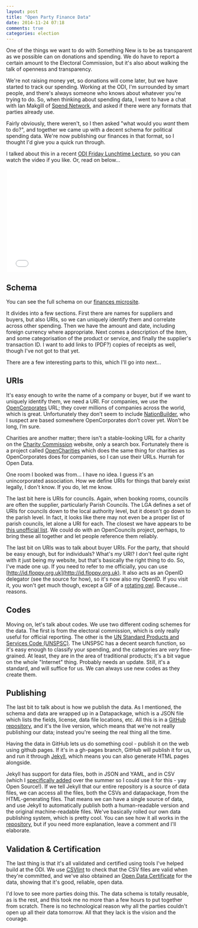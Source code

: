 ```yaml
---
layout: post
title: "Open Party Finance Data"
date: 2014-11-24 07:18
comments: true
categories: election
---
```


One of the things we want to do with Something New is to be as transparent as we possible can on donations and spending. We do have to report a certain amount to the Electoral Commission, but it's also about walking the talk of openness and transparency.

We're not raising money yet, so donations will come later, but we have started to track our spending. Working at the ODI, I'm surrounded by smart people, and there's always someone who knows about whatever you're trying to do. So, when thinking about spending data, I went to have a chat with Ian Makgill of [Spend Network](https://spendnetwork.com/), and asked if there were any formats that parties already use.

Fairly obviously, there weren't, so I then asked "what would you *want* them to do?", and together we came up with a decent schema for political spending data. We're now publishing our finances in that format, so I thought I'd give you a quick run through.

I talked about this in a recent [ODI Friday Lunchtime Lecture](http://theodi.org/lunchtime-lectures/friday-lunchtime-lecture-data-for-democracy-how-to-stand-for-parliament-with-open-data), so you can watch the video if you like. Or, read on below...

<div style="width:500px; height:281px; margin: 0px auto">
  <iframe src="//player.vimeo.com/video/111864914" frameborder="0" width="100%" height="281px" webkitallowfullscreen mozallowfullscreen allowfullscreen></iframe>
</div>

## Schema

You can see the full schema on our [finances microsite](https://somethingnewuk.github.io/finances/).

It divides into a few sections. First there are names for suppliers and buyers, but also URIs, so we can uniquely identify them and correlate across other spending. Then we have the amount and date, including foreign currency where appropriate. Next comes a description of the item, and some categorisation of the product or service, and finally the supplier's transaction ID. I want to add links to (PDF?) copies of receipts as well, though I've not got to that yet.

There are a few interesting parts to this, which I'll go into next...

## URIs

It's easy enough to write the name of a company or buyer, but if we want to uniquely identify them, we need a URI. For companies, we use the [OpenCorporates](http://opencorporates.com) URL; they cover millions of companies across the world, which is great. Unfortunately they don’t seem to include [NationBuilder](http://nationbuilder.com), who I suspect are based somewhere OpenCorporates don’t cover yet. Won’t be long, I’m sure.

Charities are another matter; there isn't a stable-looking URL for a charity on the [Charity Commission](https://www.gov.uk/government/organisations/charity-commission) website, only a search box. Fortunately there is a project called [OpenCharities](http://opencharities.org/) which does the same thing for charities as OpenCorporates does for companies, so I can use their URLs. Hurrah for Open Data.

One room I booked was from... I have no idea. I guess it's an unincorporated association. How we define URIs for things that barely exist legally, I don't know. If you do, let me know.

The last bit here is URIs for councils. Again, when booking rooms, councils are often the supplier, particularly Parish Councils. The LGA defines a set of URIs for councils down to the local authority level, but it doesn't go down to the parish level. In fact, it looks like there may not even be a proper list of parish councils, let alone a URI for each. The closest we have appears to be [this unofficial list](http://politicsresources.net/area/uk/parish.htm). We could do with an OpenCouncils project, perhaps, to bring these all together and let people reference them reliably.

The last bit on URIs was to talk about buyer URIs. For the party, that should be easy enough, but for individuals? What's *my* URI? I don't feel quite right with it just being my website, but that's basically the right thing to do. So, I've made one up. If you need to refer to me officially, you can use [http://id.floppy.org.uk](http://id.floppy.org.uk). It also acts as an OpenID delegator (see the source for how), so it's now also my OpenID. If you visit it, you won't get much though, except a GIF of a [rotating owl](https://www.youtube.com/watch?v=9hBpF_Zj4OA). Because... reasons.

## Codes

Moving on, let's talk about codes. We use two different coding schemes for the data. The first is from the electoral commission, which is only really useful for official reporting. The other is the [UN Standard Products and Services Code (UNSPSC)](http://unspsc.org). The UNSPSC has a decent search function, so it's easy enough to classify your spending, and the categories are *very* fine-grained. At least, they are in the area of traditional products; it's a bit vague on the whole "Internet" thing. Probably needs an update. Still, it's a standard, and will suffice for us. We can always use new codes as they create them.

## Publishing

The last bit to talk about is how we publish the data. As I mentioned, the schema and data are wrapped up in a Datapackage, which is a JSON file which lists the fields, license, data file locations, etc. All this is in a [GitHub repository](https://github.com/SomethingNewUK/finances), and it's the live version, which means that we're not really publishing our data; instead you're seeing the real thing all the time.

Having the data in GitHub lets us do something cool - publish it on the web using github pages. If it's in a gh-pages branch, GitHub will publish it for us, and run it through [Jekyll](http://jekyllrb.com), which means you can also generate HTML pages alongside.

Jekyll has support for data files, both in JSON and YAML, and in CSV (which I [specifically added](https://github.com/jekyll/jekyll/pull/2761) over the summer so I could use it for this - yay Open Source!). If we tell Jekyll that our entire repository is a source of data files, we can access all the files, both the CSVs and datapackage, from the HTML-generating files. That means we can have a single source of data, and use Jekyll to automatically publish both a human-readable version and the original machine-readable files. We've basically rolled our own data publishing system, which is pretty cool. You can see how it all works in the [repository](https://github.com/SomethingNewUK/finances), but if you need more explanation, leave a comment and I'll elaborate.

## Validation & Certification

The last thing is that it's all validated and certified using tools I've helped build at the ODI. We use [CSVlint](http://csvlint.io) to check that the CSV files are valid when they're committed, and we've also obtained an [Open Data Certificate](https://certificates.theodi.org/datasets/2254/certificates/14550) for the data, showing that it's good, reliable, open data.

I'd love to see more parties doing this. The data schema is totally reusable, as is the rest, and this took me no more than a few hours to put together from scratch. There is no technological reason why all the parties couldn't open up all their data tomorrow. All that they lack is the vision and the courage.
